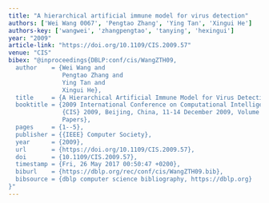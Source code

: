 ```yaml
---
title: "A hierarchical artificial immune model for virus detection"
authors: ['Wei Wang 0067', 'Pengtao Zhang', 'Ying Tan', 'Xingui He']
authors-key: ['wangwei', 'zhangpengtao', 'tanying', 'hexingui']
year: "2009"
article-link: "https://doi.org/10.1109/CIS.2009.57"
venue: "CIS"
bibex: "@inproceedings{DBLP:conf/cis/WangZTH09,
  author    = {Wei Wang and
               Pengtao Zhang and
               Ying Tan and
               Xingui He},
  title     = {A Hierarchical Artificial Immune Model for Virus Detection},
  booktitle = {2009 International Conference on Computational Intelligence and Security,
               {CIS} 2009, Beijing, China, 11-14 December 2009, Volume 1 - Conference
               Papers},
  pages     = {1--5},
  publisher = {{IEEE} Computer Society},
  year      = {2009},
  url       = {https://doi.org/10.1109/CIS.2009.57},
  doi       = {10.1109/CIS.2009.57},
  timestamp = {Fri, 26 May 2017 00:50:47 +0200},
  biburl    = {https://dblp.org/rec/conf/cis/WangZTH09.bib},
  bibsource = {dblp computer science bibliography, https://dblp.org}
}"
---
```

